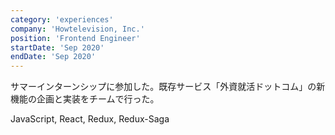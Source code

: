 ```yaml
---
category: 'experiences'
company: 'Howtelevision, Inc.'
position: 'Frontend Engineer'
startDate: 'Sep 2020'
endDate: 'Sep 2020'
---
```


サマーインターンシップに参加した。既存サービス「外資就活ドットコム」の新機能の企画と実装をチームで行った。

JavaScript, React, Redux, Redux-Saga

